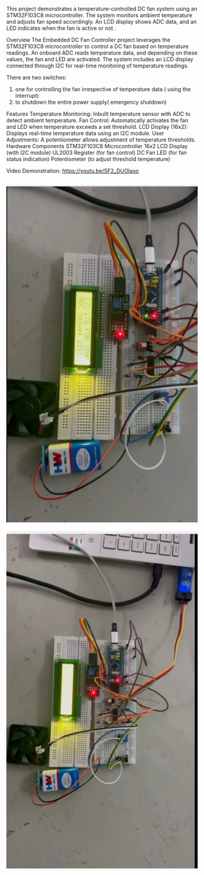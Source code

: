 This project demonstrates a temperature-controlled DC fan system using an STM32F103C8 microcontroller. The system monitors ambient temperature and adjusts fan speed accordingly. An LCD display shows ADC data, and an LED indicates when the fan is active or not .


Overview
The Embedded DC Fan Controller project leverages the STM32F103C8 microcontroller to control a DC fan based on temperature readings. An onboard ADC reads temperature data, and depending on these values, the fan and LED are activated. The system includes an LCD display connected through I2C for real-time monitoring of temperature readings.

There are two switches:
1. one for controlling the fan irrespective of temperature data ( using the interrupt) 
2. to shutdown the entire power supply( emergency shutdown)

Features
Temperature Monitoring: Inbuilt temperature sensor with ADC to detect ambient temperature.
Fan Control: Automatically activates the fan and LED when temperature exceeds a set threshold.
LCD Display (16x2): Displays real-time temperature data using an I2C module.
User Adjustments: A potentiometer allows adjustment of temperature thresholds.
Hardware Components
STM32F103C8 Microcontroller
16x2 LCD Display (with I2C module)
UL2003 Register (for fan control)
DC Fan
LED (for fan status indication)
Potentiometer (to adjust threshold temperature)

Video Demonstration:
https://youtu.be/SF2_DUOIaxo


![Circuit Diagram1](embedded3)
------------------------------------------------------------------------------------
![Circuit Diagram1](embedded2)


